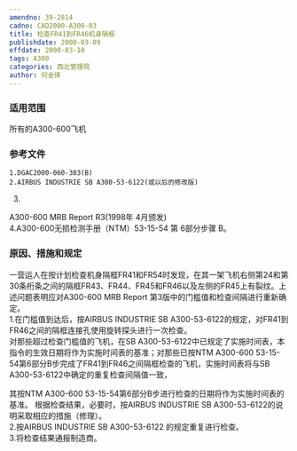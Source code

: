 ```yaml
---
amendno: 39-2814  
cadno: CAD2000-A300-03  
title: 检查FR41到FR46机身隔框  
publishdate: 2000-03-09  
effdate: 2000-03-10  
tags: A300  
categories: 西北管理局  
author: 何金徕  
---
```

  
### 适用范围  
所有的A300-600飞机  
  
<!--more-->  
### 参考文件  
    1.DGAC2000-060-303(B)  
    2.AIRBUS INDUSTRIE SB A300-53-6122(或以后的修改版)  
3.  
A300-600 MRB Report R3(1998年 4月颁发)  
4.A300-600无损检测手册（NTM）53-15-54 第 6部分步骤 B。  
  
### 原因、措施和规定  
一营运人在按计划检查机身隔框FR41和FR54时发现，在其一架飞机右侧第24和第30条桁条之间的隔框FR43、FR44、FR45和FR46以及左侧的FR45上有裂纹。上述问题表明应对A300-600 MRB Report 第3版中的门槛值和检查间隔进行重新确定。  
    1.在门槛值到达后，按AIRBUS INDUSTRIE SB A300-53-6122的规定，对FR41到FR46之间的隔框连接孔使用旋转探头进行一次检查。  
    对那些超过检查门槛值的飞机，在SB A300-53-6122中已规定了实施时间表，本指令的生效日期将作为实施时间表的基准；对那些已按NTM A300-600 53-15-54第6部分B步完成了FR41到FR46之间隔框检查的飞机，实施时间表将与SB A300-53-6122中确定的重复检查间隔值一致，  
  
其按NTM A300-600 53-15-54第6部分B步进行检查的日期将作为实施时间表的基准。     根据检查结果，必要时，按AIRBUS INDUSTRIE SB A300-53-6122的说明采取相应的措施（修理）。  
    2.按AIRBUS INDUSTRIE SB A300-53-6122 的规定重复进行检查。  
    3.将检查结果通报制造商。  
  
